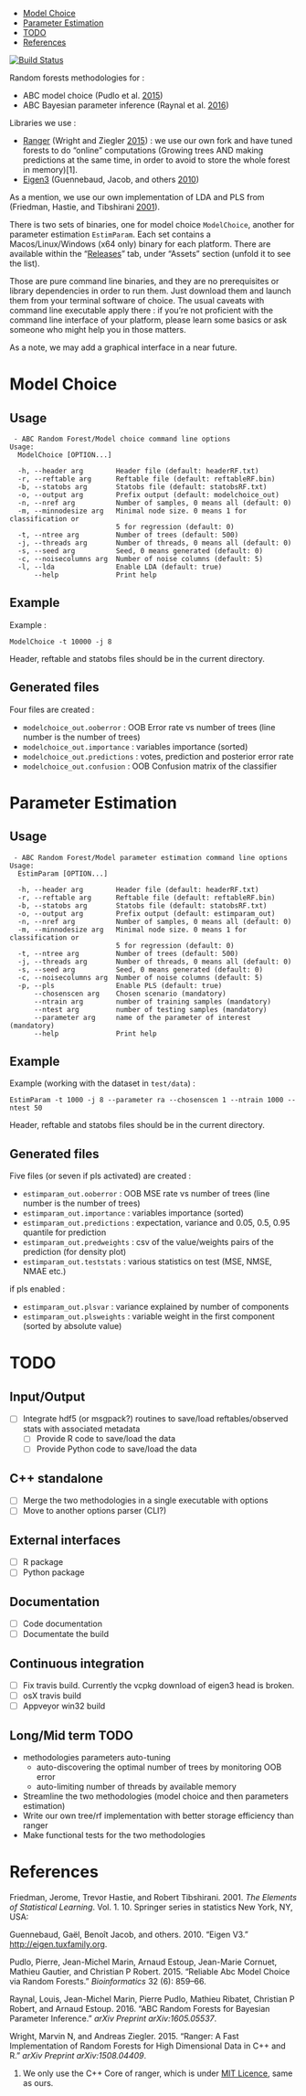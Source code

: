   - [Model Choice](#model-choice)
  - [Parameter Estimation](#parameter-estimation)
  - [TODO](#todo)
  - [References](#references)

<!-- pandoc -f markdown README-ORIG.md -t gfm -o README.md --bibliography=ref.bib -s --toc --toc-depth=1 -->

[![Build
Status](https://travis-ci.com/fradav/abcranger.svg)](https://travis-ci.com/fradav/abcranger)

Random forests methodologies for :

  - ABC model choice (Pudlo et al. [2015](#ref-pudlo2015reliable))
  - ABC Bayesian parameter inference (Raynal et al.
    [2016](#ref-raynal2016abc))

Libraries we use :

  - [Ranger](https://github.com/imbs-hl/ranger) (Wright and Ziegler
    [2015](#ref-wright2015ranger)) : we use our own fork and have tuned
    forests to do “online” computations (Growing trees AND making
    predictions at the same time, in order to avoid to store the whole
    forest in memory)\[1\].
  - [Eigen3](http://eigen.tuxfamily.org) (Guennebaud, Jacob, and others
    [2010](#ref-eigenweb))

As a mention, we use our own implementation of LDA and PLS from
(Friedman, Hastie, and Tibshirani [2001](#ref-friedman2001elements)).

There is two sets of binaries, one for model choice `ModelChoice`,
another for parameter estimation `EstimParam`. Each set contains a
Macos/Linux/Windows (x64 only) binary for each platform. There are
available within the
“[Releases](https://github.com/fradav/abcranger/releases)” tab, under
“Assets” section (unfold it to see the list).

Those are pure command line binaries, and they are no prerequisites or
library dependencies in order to run them. Just download them and launch
them from your terminal software of choice. The usual caveats with
command line executable apply there : if you’re not proficient with the
command line interface of your platform, please learn some basics or ask
someone who might help you in those matters.

As a note, we may add a graphical interface in a near future.

# Model Choice

## Usage

``` text
 - ABC Random Forest/Model choice command line options
Usage:
  ModelChoice [OPTION...]

  -h, --header arg        Header file (default: headerRF.txt)
  -r, --reftable arg      Reftable file (default: reftableRF.bin)
  -b, --statobs arg       Statobs file (default: statobsRF.txt)
  -o, --output arg        Prefix output (default: modelchoice_out)
  -n, --nref arg          Number of samples, 0 means all (default: 0)
  -m, --minnodesize arg   Minimal node size. 0 means 1 for classification or
                          5 for regression (default: 0)
  -t, --ntree arg         Number of trees (default: 500)
  -j, --threads arg       Number of threads, 0 means all (default: 0)
  -s, --seed arg          Seed, 0 means generated (default: 0)
  -c, --noisecolumns arg  Number of noise columns (default: 5)
  -l, --lda               Enable LDA (default: true)
      --help              Print help
```

## Example

Example :

`ModelChoice -t 10000 -j 8`

Header, reftable and statobs files should be in the current directory.

## Generated files

Four files are created :

  - `modelchoice_out.ooberror` : OOB Error rate vs number of trees (line
    number is the number of trees)
  - `modelchoice_out.importance` : variables importance (sorted)
  - `modelchoice_out.predictions` : votes, prediction and posterior
    error rate
  - `modelchoice_out.confusion` : OOB Confusion matrix of the classifier

# Parameter Estimation

## Usage

``` text
 - ABC Random Forest/Model parameter estimation command line options
Usage:
  EstimParam [OPTION...]

  -h, --header arg        Header file (default: headerRF.txt)
  -r, --reftable arg      Reftable file (default: reftableRF.bin)
  -b, --statobs arg       Statobs file (default: statobsRF.txt)
  -o, --output arg        Prefix output (default: estimparam_out)
  -n, --nref arg          Number of samples, 0 means all (default: 0)
  -m, --minnodesize arg   Minimal node size. 0 means 1 for classification or
                          5 for regression (default: 0)
  -t, --ntree arg         Number of trees (default: 500)
  -j, --threads arg       Number of threads, 0 means all (default: 0)
  -s, --seed arg          Seed, 0 means generated (default: 0)
  -c, --noisecolumns arg  Number of noise columns (default: 5)
  -p, --pls               Enable PLS (default: true)
      --chosenscen arg    Chosen scenario (mandatory)
      --ntrain arg        number of training samples (mandatory)
      --ntest arg         number of testing samples (mandatory)
      --parameter arg     name of the parameter of interest (mandatory)
      --help              Print help
```

## Example

Example (working with the dataset in `test/data`) :

`EstimParam -t 1000 -j 8 --parameter ra --chosenscen 1 --ntrain 1000
--ntest 50`

Header, reftable and statobs files should be in the current directory.

## Generated files

Five files (or seven if pls activated) are created :

  - `estimparam_out.ooberror` : OOB MSE rate vs number of trees (line
    number is the number of trees)
  - `estimparam_out.importance` : variables importance (sorted)
  - `estimparam_out.predictions` : expectation, variance and 0.05, 0.5,
    0.95 quantile for prediction
  - `estimparam_out.predweights` : csv of the value/weights pairs of the
    prediction (for density plot)
  - `estimparam_out.teststats` : various statistics on test (MSE, NMSE,
    NMAE etc.)

if pls enabled :

  - `estimparam_out.plsvar` : variance explained by number of components
  - `estimparam_out.plsweights` : variable weight in the first component
    (sorted by absolute value)

# TODO

## Input/Output

  - [ ] Integrate hdf5 (or msgpack?) routines to save/load
    reftables/observed stats with associated metadata
      - [ ] Provide R code to save/load the data
      - [ ] Provide Python code to save/load the data

## C++ standalone

  - [ ] Merge the two methodologies in a single executable with options
  - [ ] Move to another options parser (CLI?)

## External interfaces

  - [ ] R package
  - [ ] Python package

## Documentation

  - [ ] Code documentation
  - [ ] Documentate the build

## Continuous integration

  - [ ] Fix travis build. Currently the vcpkg download of eigen3 head is
    broken.
  - [ ] osX travis build
  - [ ] Appveyor win32 build

## Long/Mid term TODO

  - methodologies parameters auto-tuning
      - auto-discovering the optimal number of trees by monitoring OOB
        error
      - auto-limiting number of threads by available memory
  - Streamline the two methodologies (model choice and then parameters
    estimation)
  - Write our own tree/rf implementation with better storage efficiency
    than ranger
  - Make functional tests for the two methodologies

# References

<div id="refs" class="references">

<div id="ref-friedman2001elements">

Friedman, Jerome, Trevor Hastie, and Robert Tibshirani. 2001. *The
Elements of Statistical Learning*. Vol. 1. 10. Springer series in
statistics New York, NY, USA:

</div>

<div id="ref-eigenweb">

Guennebaud, Gaël, Benoît Jacob, and others. 2010. “Eigen V3.”
http://eigen.tuxfamily.org.

</div>

<div id="ref-pudlo2015reliable">

Pudlo, Pierre, Jean-Michel Marin, Arnaud Estoup, Jean-Marie Cornuet,
Mathieu Gautier, and Christian P Robert. 2015. “Reliable Abc Model
Choice via Random Forests.” *Bioinformatics* 32 (6): 859–66.

</div>

<div id="ref-raynal2016abc">

Raynal, Louis, Jean-Michel Marin, Pierre Pudlo, Mathieu Ribatet,
Christian P Robert, and Arnaud Estoup. 2016. “ABC Random Forests for
Bayesian Parameter Inference.” *arXiv Preprint arXiv:1605.05537*.

</div>

<div id="ref-wright2015ranger">

Wright, Marvin N, and Andreas Ziegler. 2015. “Ranger: A Fast
Implementation of Random Forests for High Dimensional Data in C++ and
R.” *arXiv Preprint arXiv:1508.04409*.

</div>

</div>

1.  We only use the C++ Core of ranger, which is under [MIT
    Licence](https://raw.githubusercontent.com/imbs-hl/ranger/master/cpp_version/COPYING),
    same as ours.
